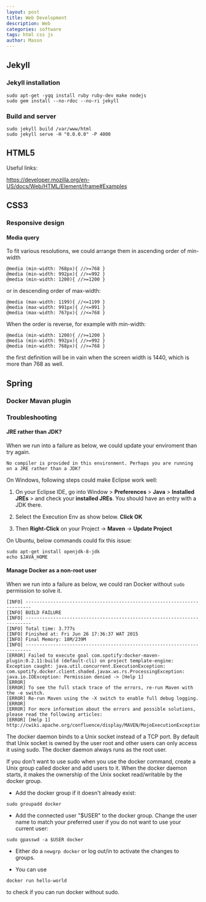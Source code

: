 ```yaml
---
layout: post
title: Web Development
description: Web
categories: software
tags: html css js
author: Mason
---
```


## Jekyll

### Jekyll installation

```
sudo apt-get -yqq install ruby ruby-dev make nodejs
sudo gem install --no-rdoc --no-ri jekyll
```

### Build and server

```
sudo jekyll build /var/www/html
sudo jekyll serve -H "0.0.0.0" -P 4000
```
## HTML5

Useful links:

https://developer.mozilla.org/en-US/docs/Web/HTML/Element/iframe#Examples

## CSS3

### Responsive design

#### Media query

To fit various resolutions, we could arrange them in ascending order of min-width

```
@media (min-width: 768px){ //>=768 }
@media (min-width: 992px){ //>=992 }
@media (min-width: 1200){ //>=1200 }
```

or in descending order of max-width:

```
@media (max-width: 1199){ //<=1199 }
@media (max-width: 991px){ //<=991 }
@media (max-width: 767px){ //<=768 }
```

When the order is reverse, for example with min-width:

```
@media (min-width: 1200){ //>=1200 }
@media (min-width: 992px){ //>=992 }
@media (min-width: 768px){ //>=768 }
```

the first definition will be in vain when the screen width is 1440, which is more than 768 as well.

## Spring

### Docker Mavan plugin

### Troubleshooting

#### JRE rather than JDK?

When we run into a failure as below, we could update your enviroment than try again.

```
No compiler is provided in this environment. Perhaps you are running on a JRE rather than a JDK?
```

On Windows, following steps could make Eclipse work well:

1. On your Eclipse IDE, go into Window > **Preferences** > **Java** > **Installed JREs** > and check your **installed JREs**. You should have an entry with a JDK there.

2. Select the Execution Env as show below. **Click OK**

3. Then **Right-Click** on your Project -> **Maven** -> **Update Project**

On Ubuntu, below commands could fix this issue:

```
sudo apt-get install openjdk-8-jdk
echo $JAVA_HOME
```

#### Manage Docker as a non-root user

When we run into a failure as below, we could ran Docker without `sudo` permission to solve it.

```
[INFO] ------------------------------------------------------------------------
[INFO] BUILD FAILURE
[INFO] ------------------------------------------------------------------------
[INFO] Total time: 3.777s
[INFO] Finished at: Fri Jun 26 17:36:37 WAT 2015
[INFO] Final Memory: 18M/239M
[INFO] ------------------------------------------------------------------------
[ERROR] Failed to execute goal com.spotify:docker-maven-plugin:0.2.11:build (default-cli) on project template-engine: Exception caught: java.util.concurrent.ExecutionException: com.spotify.docker.client.shaded.javax.ws.rs.ProcessingException: java.io.IOException: Permission denied -> [Help 1]
[ERROR]
[ERROR] To see the full stack trace of the errors, re-run Maven with the -e switch.
[ERROR] Re-run Maven using the -X switch to enable full debug logging.
[ERROR]
[ERROR] For more information about the errors and possible solutions, please read the following articles:
[ERROR] [Help 1] http://cwiki.apache.org/confluence/display/MAVEN/MojoExecutionException
```

The docker daemon binds to a Unix socket instead of a TCP port. By default that Unix socket is owned by the user root and other users can only access it using sudo. The docker daemon always runs as the root user.

If you don’t want to use sudo when you use the docker command, create a Unix group called docker and add users to it. When the docker daemon starts, it makes the ownership of the Unix socket read/writable by the docker group.

* Add the docker group if it doesn't already exist:

```
sudo groupadd docker
```

* Add the connected user "$USER" to the docker group. Change the user name to match your preferred user if you do not want to use your current user:

```
sudo gpasswd -a $USER docker
```

* Either do a `newgrp docker` or log out/in to activate the changes to groups.

* You can use

```
docker run hello-world
```

to check if you can run docker without sudo.
